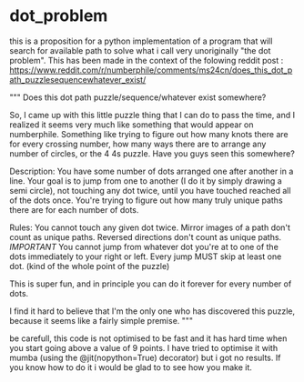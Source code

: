 # dot_problem
this is a proposition for a python implementation of a program that will search for available path to solve what i call very unoriginally "the dot problem". 
This has been made in the context of the folowing reddit post : https://www.reddit.com/r/numberphile/comments/ms24cn/does_this_dot_path_puzzlesequencewhatever_exist/

"""
Does this dot path puzzle/sequence/whatever exist somewhere?

So, I came up with this little puzzle thing that I can do to pass the time, and I realized it seems very much like something that would appear on numberphile. 
Something like trying to figure out how many knots there are for every crossing number, how many ways there are to arrange any number of circles, or the 4 4s puzzle. 
Have you guys seen this somewhere?

Description: You have some number of dots arranged one after another in a line. 
Your goal is to jump from one to another (I do it by simply drawing a semi circle), not touching any dot twice, until you have touched reached all of the dots once. 
You're trying to figure out how many truly unique paths there are for each number of dots.

Rules: You cannot touch any given dot twice. Mirror images of a path don't count as unique paths. Reversed directions don't count as unique paths. 
*IMPORTANT* You cannot jump from whatever dot you're at to one of the dots immediately to your right or left. Every jump MUST skip at least one dot. 
(kind of the whole point of the puzzle)

This is super fun, and in principle you can do it forever for every number of dots.

I find it hard to believe that I'm the only one who has discovered this puzzle, because it seems like a fairly simple premise.
"""

be carefull, this code is not optimised to be fast and it has hard time when you start going above a value of 9 points.
I have tried to optimise it with mumba (using the @jit(nopython=True) decorator) but i got no results.
If you know how to do it i would be glad to to see how you make it.
